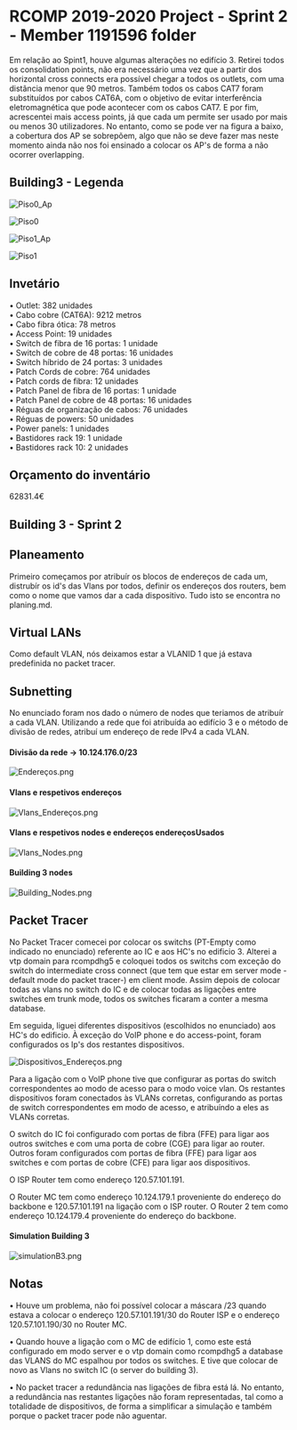 RCOMP 2019-2020 Project - Sprint 2 - Member 1191596 folder
=============================================================================

Em relação ao Spint1, houve algumas alterações no edifício 3. Retirei todos os
consolidation points, não era necessário uma vez que a partir dos horizontal
cross connects era possível chegar a todos os outlets, com uma distância menor
que 90 metros. Também todos os cabos CAT7 foram substituídos por cabos CAT6A,
com o objetivo de evitar interferência eletromagnética que pode acontecer com
os cabos CAT7. E por fim, acrescentei mais access points, já que cada um permite
ser usado por mais ou menos 30 utilizadores. No entanto, como se pode ver na figura a baixo, a cobertura dos AP se sobrepõem, algo que não se deve fazer mas neste momento ainda não nos foi ensinado a colocar os AP's de forma a não ocorrer overlapping.

## Building3 - Legenda

![Piso0_Ap](Piso0_Ap.png)

![Piso0](Piso0.png)

![Piso1_Ap](Piso1_Ap.png)

![Piso1](Piso1.png)

## Invetário

• Outlet: 382 unidades    
• Cabo cobre (CAT6A): 9212 metros      
• Cabo fibra ótica: 78 metros  
• Access Point: 19 unidades  
•	Switch de fibra de 16 portas: 1 unidade  
•	Switch de cobre de 48 portas: 16 unidades   
• Switch híbrido de 24 portas: 3 unidades   
• Patch Cords de cobre: 764 unidades  
• Patch cords de fibra: 12 unidades  
• Patch Panel de fibra de 16 portas: 1 unidade    
• Patch Panel de cobre de 48 portas: 16 unidades  
• Réguas de organização de cabos: 76 unidades   
• Réguas de powers: 50 unidades   
• Power panels: 1 unidades   
• Bastidores rack 19: 1 unidade   
• Bastidores rack 10: 2 unidades    

## Orçamento do inventário

62831.4€

## Building 3 - Sprint 2

## Planeamento

Primeiro começamos por atribuír os blocos de endereços de cada um,  distrubír os id's das Vlans por todos, definir os endereços dos routers, bem como o nome que vamos dar a cada dispositivo. Tudo isto se encontra no planing.md.

## Virtual LANs

Como default VLAN, nós deixamos estar a VLANID 1 que já estava predefinida no packet tracer.

## Subnetting

No enunciado foram nos dado o número de nodes que teriamos de atribuír a cada VLAN. Utilizando a rede que foi atribuída ao edifício 3 e o método de divisão de redes, atribuí um endereço de rede IPv4 a cada VLAN.

#### Divisão da rede -> 10.124.176.0/23
![Endereços.png](Endereços.png)

#### Vlans e respetivos endereços
![Vlans_Endereços.png](Vlans_Endereços.png)

#### Vlans e respetivos nodes e endereços endereçosUsados
![Vlans_Nodes.png](Vlans_Nodes.png)

#### Building 3 nodes
![Building_Nodes.png](Building_Nodes.png)


## Packet Tracer

 No Packet Tracer comecei por colocar os switchs (PT-Empty como indicado no enunciado) referente ao IC e aos HC's no edificio 3.
 Alterei a vtp domain para rcompdhg5 e coloquei todos os switchs com exceção do switch do intermediate cross connect (que tem que estar em server mode -default mode do packet tracer-) em client mode. Assim depois de colocar todas as vlans no switch do IC e de colocar todas as ligações entre switches em trunk mode, todos os switches ficaram a conter a mesma database.

 Em seguida, liguei diferentes dispositivos (escolhidos no enunciado) aos HC's do edificio. À exceção do VoIP phone e do access-point, foram configurados os Ip's dos restantes dispositivos.

![Dispositivos_Endereços.png](Dispositivos_Endereços.png)

Para a ligação com o VoIP phone tive que configurar as portas do switch correspondentes ao modo de acesso para o modo voice vlan.
Os restantes dispositivos foram conectados às VLANs corretas, configurando as portas de switch correspondentes em
modo de acesso, e atribuíndo a eles as VLANs corretas.

O switch do IC foi configurado com portas de fibra (FFE) para ligar aos outros switches e com uma porta de cobre (CGE) para ligar ao router. Outros foram configurados com portas de fibra (FFE) para ligar aos switches e com portas de cobre (CFE) para ligar aos dispositivos.


O ISP Router tem como endereço 120.57.101.191.

O Router MC tem como endereço 10.124.179.1 proveniente do endereço do backbone e 120.57.101.191 na ligação com o ISP router.
O Router 2 tem como endereço 10.124.179.4 proveniente do endereço do backbone.

#### Simulation Building 3
![simulationB3.png](simulationB3.png)

## Notas
• Houve um problema, não foi possível colocar a máscara /23 quando estava a colocar o endereço 120.57.101.191/30 do Router ISP e o endereço 120.57.101.190/30 no Router MC.

• Quando houve a ligação com o MC de edifício 1, como este está  configurado em modo server e o vtp domain como rcompdhg5 a database das VLANS do MC espalhou por todos os switches. E tive que colocar de novo as Vlans no switch IC (o server do building 3).

• No packet tracer a redundância nas ligações de fibra está lá. No entanto, a redundância nas restantes ligações não foram representadas, tal como a totalidade de dispositivos, de forma a simplificar a simulação e também porque o packet tracer pode não aguentar.
